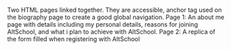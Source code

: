 Two HTML pages linked together. They are accessible, anchor tag used on the biography page to create a good global navigation. Page 1: An about me page with details including my personal details, reasons for joining AltSchool, and what i plan to achieve with AltSchool. Page 2: A replica of the form filled when registering with AltSchool
